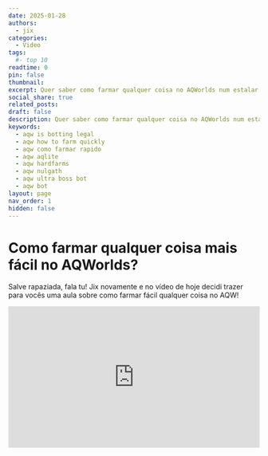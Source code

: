 ```yaml
---
date: 2025-01-28
authors:
  - jix
categories:
  - Video
tags:
  #- top 10
readtime: 0
pin: false
thumbnail: 
excerpt: Quer saber como farmar qualquer coisa no AQWorlds num estalar de dedos? Então você precisa ver isto.
social_share: true
related_posts: 
draft: false
description: Quer saber como farmar qualquer coisa no AQWorlds num estalar de dedos? Então você precisa ver isto.
keywords:
  - aqw is botting legal
  - aqw how to farm quickly
  - aqw como farmar rapido
  - aqw aqlite
  - aqw hardfarms
  - aqw nulgath
  - aqw ultra boss bot
  - aqw bot
layout: page
nav_order: 1
hidden: false
---
```


# Como farmar qualquer coisa mais fácil no AQWorlds?

Salve rapaziada, fala tu! Jix novamente e no vídeo de hoje decidi trazer para vocês uma aula sobre como farmar fácil qualquer coisa no AQW!

<div style="position: relative; width: 100%; padding-bottom: 56.25%; height: 0; overflow: hidden;">
  <iframe 
    src="https://www.youtube.com/embed/TFW_fGCCFnY?si=Q_Lxz7nA6-6glzhX" 
    title="YouTube video player" 
    frameborder="0" 
    allow="accelerometer; autoplay; clipboard-write; encrypted-media; gyroscope; picture-in-picture; web-share" 
    referrerpolicy="strict-origin-when-cross-origin" 
    allowfullscreen 
    style="position: absolute; top: 0; left: 0; width: 100%; height: 100%;"
  ></iframe>
</div>


